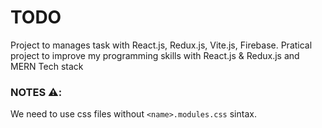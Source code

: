 # TODO
Project to manages task with React.js, Redux.js, Vite.js, Firebase.
Pratical project to improve my programming skills with React.js & Redux.js and MERN Tech stack

### NOTES ⚠️:
We need to use css files without `<name>.modules.css` sintax.
